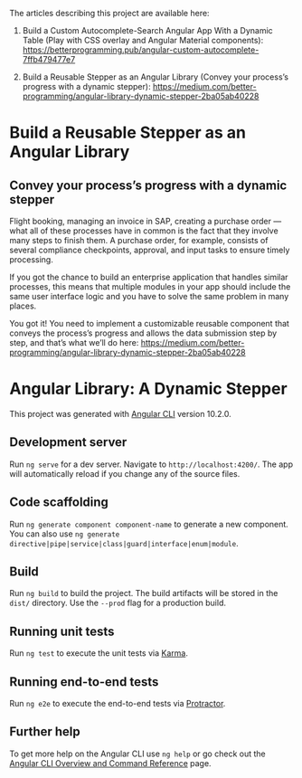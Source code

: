 
The articles describing this project are available here:

1. Build a Custom Autocomplete-Search Angular App With a Dynamic Table (Play with CSS overlay and Angular Material components): https://betterprogramming.pub/angular-custom-autocomplete-7ffb479477e7

2. Build a Reusable Stepper as an Angular Library (Convey your process’s progress with a dynamic stepper):
https://medium.com/better-programming/angular-library-dynamic-stepper-2ba05ab40228

# Build a Reusable Stepper as an Angular Library
## Convey your process’s progress with a dynamic stepper

Flight booking, managing an invoice in SAP, creating a purchase order — what all of these processes have in common is the fact that they involve many steps to finish them. A purchase order, for example, consists of several compliance checkpoints, approval, and input tasks to ensure timely processing.

If you got the chance to build an enterprise application that handles similar processes, this means that multiple modules in your app should include the same user interface logic and you have to solve the same problem in many places.

You got it! You need to implement a customizable reusable component that conveys the process’s progress and allows the data submission step by step, and that’s what we’ll do here: https://medium.com/better-programming/angular-library-dynamic-stepper-2ba05ab40228

# Angular Library: A Dynamic Stepper

This project was generated with [Angular CLI](https://github.com/angular/angular-cli) version 10.2.0.

## Development server

Run `ng serve` for a dev server. Navigate to `http://localhost:4200/`. The app will automatically reload if you change any of the source files.

## Code scaffolding

Run `ng generate component component-name` to generate a new component. You can also use `ng generate directive|pipe|service|class|guard|interface|enum|module`.

## Build

Run `ng build` to build the project. The build artifacts will be stored in the `dist/` directory. Use the `--prod` flag for a production build.

## Running unit tests

Run `ng test` to execute the unit tests via [Karma](https://karma-runner.github.io).

## Running end-to-end tests

Run `ng e2e` to execute the end-to-end tests via [Protractor](http://www.protractortest.org/).

## Further help

To get more help on the Angular CLI use `ng help` or go check out the [Angular CLI Overview and Command Reference](https://angular.io/cli) page.
